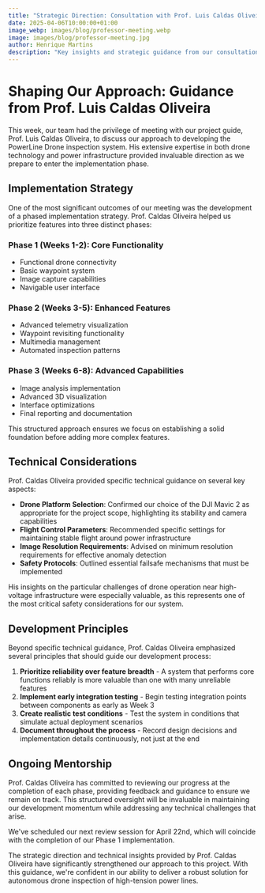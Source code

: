 ```yaml
---
title: "Strategic Direction: Consultation with Prof. Luis Caldas Oliveira"
date: 2025-04-06T10:00:00+01:00
image_webp: images/blog/professor-meeting.webp
image: images/blog/professor-meeting.jpg
author: Henrique Martins
description: "Key insights and strategic guidance from our consultation with project mentor Prof. Luis Caldas Oliveira for our PowerLine Drone inspection system."
---
```


# Shaping Our Approach: Guidance from Prof. Luis Caldas Oliveira

This week, our team had the privilege of meeting with our project guide, Prof. Luis Caldas Oliveira, to discuss our approach to developing the PowerLine Drone inspection system. His extensive expertise in both drone technology and power infrastructure provided invaluable direction as we prepare to enter the implementation phase.

## Implementation Strategy

One of the most significant outcomes of our meeting was the development of a phased implementation strategy. Prof. Caldas Oliveira helped us prioritize features into three distinct phases:

### Phase 1 (Weeks 1-2): Core Functionality
- Functional drone connectivity
- Basic waypoint system
- Image capture capabilities
- Navigable user interface

### Phase 2 (Weeks 3-5): Enhanced Features
- Advanced telemetry visualization
- Waypoint revisiting functionality
- Multimedia management
- Automated inspection patterns

### Phase 3 (Weeks 6-8): Advanced Capabilities
- Image analysis implementation
- Advanced 3D visualization
- Interface optimizations
- Final reporting and documentation

This structured approach ensures we focus on establishing a solid foundation before adding more complex features.

## Technical Considerations

Prof. Caldas Oliveira provided specific technical guidance on several key aspects:

- **Drone Platform Selection**: Confirmed our choice of the DJI Mavic 2 as appropriate for the project scope, highlighting its stability and camera capabilities
- **Flight Control Parameters**: Recommended specific settings for maintaining stable flight around power infrastructure
- **Image Resolution Requirements**: Advised on minimum resolution requirements for effective anomaly detection
- **Safety Protocols**: Outlined essential failsafe mechanisms that must be implemented

His insights on the particular challenges of drone operation near high-voltage infrastructure were especially valuable, as this represents one of the most critical safety considerations for our system.

## Development Principles

Beyond specific technical guidance, Prof. Caldas Oliveira emphasized several principles that should guide our development process:

1. **Prioritize reliability over feature breadth** - A system that performs core functions reliably is more valuable than one with many unreliable features
2. **Implement early integration testing** - Begin testing integration points between components as early as Week 3
3. **Create realistic test conditions** - Test the system in conditions that simulate actual deployment scenarios
4. **Document throughout the process** - Record design decisions and implementation details continuously, not just at the end

## Ongoing Mentorship

Prof. Caldas Oliveira has committed to reviewing our progress at the completion of each phase, providing feedback and guidance to ensure we remain on track. This structured oversight will be invaluable in maintaining our development momentum while addressing any technical challenges that arise.

We've scheduled our next review session for April 22nd, which will coincide with the completion of our Phase 1 implementation.

The strategic direction and technical insights provided by Prof. Caldas Oliveira have significantly strengthened our approach to this project. With this guidance, we're confident in our ability to deliver a robust solution for autonomous drone inspection of high-tension power lines.